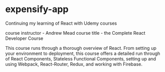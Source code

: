 # expensify-app

Continuing my learning of React with Udemy courses

course instructor - Andrew Mead
course title - the Complete React Developer Course

This course runs through a thorough overview of React.
From setting up your environment to deployment, this course offers a detailed run through 
of React Components, Stateless Functional Components, setting up and using Webpack, React-Router,
Redux, and working with Firebase.

